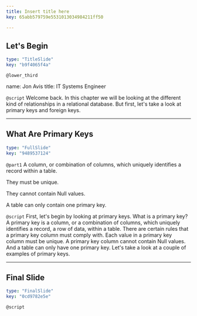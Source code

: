 ```yaml
---
title: Insert title here
key: 65abb579759e5531013034984211ff50

---
```

## Let's Begin

```yaml
type: "TitleSlide"
key: "b9f4065f4a"
```

`@lower_third`

name: Jon Avis
title: IT Systems Engineer


`@script`
Welcome back. In this chapter we will be looking at the different kind of relationships in a relational database. But first, let's take a look at primary keys and foreign keys.


---
## What Are Primary Keys

```yaml
type: "FullSlide"
key: "9489537124"
```

`@part1`
A column, or combination of columns, which uniquely identifies a record within a table.

They must be unique.

They cannot contain Null values.

A table can only contain one primary key.


`@script`
First, let's begin by looking at primary keys. What is a primary key? A primary key is a column, or a combination of columns, which uniquely identifies a record, a row of data, within a table. There are certain rules that a primary key column must comply with. Each value in a primary key column must be unique. A primary key column cannot contain Null values. And a table can only have one primary key. Let's take a look at a couple of examples of primary keys.


---
## Final Slide

```yaml
type: "FinalSlide"
key: "0cd9782e5e"
```

`@script`


